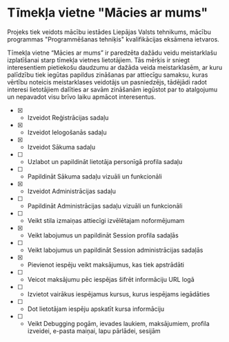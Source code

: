 # Tīmekļa vietne "Mācies ar mums"

Projeks tiek veidots mācību iestādes Liepājas Valsts tehnikums, mācību programmas "Programmēšanas tehniķis" kvalifikācijas eksāmena ietvaros.

Tīmekļa vietne “Mācies ar mums” ir paredzēta dažādu veidu meistarklašu izplatīšanai starp tīmekļa vietnes lietotājiem.
Tās mērķis ir sniegt interesentiem pietiekošu daudzumu ar dažāda veida meistarklasēm, ar kuru palīdzību tiek iegūtas papildus zināšanas par attiecīgu samaksu, kuras vērtību noteicis meistarklases veidotājs un pasniedzējs, tādējādi radot interesi lietotājiem dalīties ar savām zināšanām iegūstot par to atalgojumu un nepavadot visu brīvo laiku apmācot interesentus.

- [x] - Izveidot Reģistrācijas sadaļu
- [x] - Izveidot Ielogošanās sadaļu
- [x] - Izveidot Sākuma sadaļu
- [ ] - Uzlabot un papildināt lietotāja personīgā profila sadaļu
- [ ] - Papildināt Sākuma sadaļu vizuāli un funkcionāli
- [x] - Izveidot Administrācijas sadaļu
- [ ] - Papildināt Administrācijas sadaļu vizuāli un funkcionāli
- [ ] - Veikt stila izmaiņas attiecīgi izvēlētajam noformējumam
- [x] - Veikt labojumus un papildināt Session profila sadaļās
- [ ] - Veikt labojumus un papildināt Session administrācijas sadaļās
- [x] - Pievienot iespēju veikt maksājumus, kas tiek apstrādāti
- [ ] - Veicot maksājumu pēc iespējas šifrēt informāciju URL logā
- [ ] - Izvietot vairākus iespējamus kursus, kurus iespējams iegādāties
- [ ] - Dot lietotājam iespēju apskatīt kursa informāciju
- [ ] - Veikt Debugging pogām, ievades laukiem, maksājumiem, profila izveidei, e-pasta maiņai, lapu pārlādei, sesijām